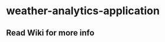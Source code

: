 # weather-analytics-application

## Read Wiki for more info [](https://github.com/wink94/weather-analytics-application/wiki)
